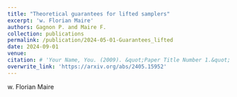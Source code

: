 ```yaml
---
title: "Theoretical guarantees for lifted samplers"
excerpt: 'w. Florian Maire'
authors: Gagnon P. and Maire F.
collection: publications
permalink: /publication/2024-05-01-Guarantees_lifted
date: 2024-09-01
venue: 
citation: # 'Your Name, You. (2009). &quot;Paper Title Number 1.&quot; <i>Journal 1</i>. 1(1).'
overwrite_link: 'https://arxiv.org/abs/2405.15952'
---
```

w. Florian Maire